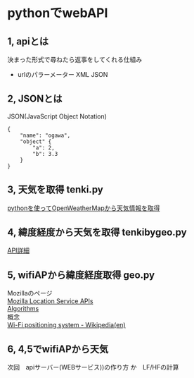 # pythonでwebAPI

## 1, apiとは
決まった形式で尋ねたら返事をしてくれる仕組み
- urlのパラーメーター XML JSON

## 2, JSONとは
JSON(JavaScript Object Notation)
```
{
    "name": "ogawa",
    "object" {
        "a": 2,
        "b": 3.3
    }
}
```

## 3, 天気を取得 tenki.py
[pythonを使ってOpenWeatherMapから天気情報を取得](https://qiita.com/iton/items/87d4846de15736b599e4)
## 4, 緯度経度から天気を取得 tenkibygeo.py
[API詳細](https://openweathermap.org/current)
## 5, wifiAPから緯度経度取得 geo.py
Mozillaのページ   
[Mozilla Location Service APIs](https://mozilla.github.io/ichnaea/api/geolocate.html)   
[Algorithms](https://mozilla.github.io/ichnaea/algo/index.html)   
概念   
[Wi-Fi positioning system - Wikipedia(en)](https://en.wikipedia.org/wiki/Wi-Fi_positioning_system)   


## 6, 4,5でwifiAPから天気 



次回　apiサーバー(WEBサービス))の作り方 か　LF/HFの計算
